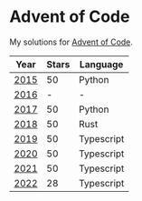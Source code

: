 # Advent of Code

My solutions for [Advent of Code](https://adventofcode.com).

| Year                                  | Stars | Language   |
| ------------------------------------- | ----- | ---------- |
| [2015](https://adventofcode.com/2015) | 50    | Python     |
| [2016](https://adventofcode.com/2016) | -     | -          |
| [2017](https://adventofcode.com/2017) | 50    | Python     |
| [2018](https://adventofcode.com/2018) | 50    | Rust       |
| [2019](https://adventofcode.com/2019) | 50    | Typescript |
| [2020](https://adventofcode.com/2020) | 50    | Typescript |
| [2021](https://adventofcode.com/2021) | 50    | Typescript |
| [2022](https://adventofcode.com/2022) | 28    | Typescript |
